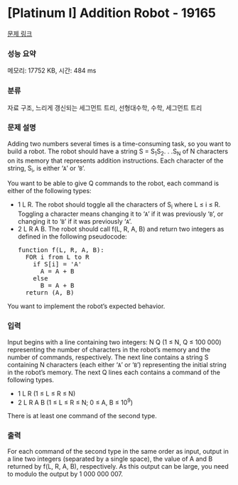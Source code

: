# [Platinum I] Addition Robot - 19165 

[문제 링크](https://www.acmicpc.net/problem/19165) 

### 성능 요약

메모리: 17752 KB, 시간: 484 ms

### 분류

자료 구조, 느리게 갱신되는 세그먼트 트리, 선형대수학, 수학, 세그먼트 트리

### 문제 설명

<p>Adding two numbers several times is a time-consuming task, so you want to build a robot. The robot should have a string S = S<sub>1</sub>S<sub>2</sub>. . .S<sub>N</sub> of N characters on its memory that represents addition instructions. Each character of the string, S<sub>i</sub>, is either ‘<code>A</code>’ or ‘<code>B</code>’.</p>

<p>You want to be able to give Q commands to the robot, each command is either of the following types:</p>

<ul>
	<li>1 L R. The robot should toggle all the characters of S<sub>i</sub> where L ≤ i ≤ R. Toggling a character means changing it to ‘<code>A</code>’ if it was previously ‘<code>B</code>’, or changing it to ‘<code>B</code>’ if it was previously ‘<code>A</code>’.</li>
	<li>2 L R A B. The robot should call f(L, R, A, B) and return two integers as defined in the following pseudocode:
	<pre>function f(L, R, A, B):
  FOR i from L to R
    if S[i] = 'A'
      A = A + B
    else
      B = A + B
  return (A, B)
</pre>
	</li>
</ul>

<p>You want to implement the robot’s expected behavior.</p>

### 입력 

 <p>Input begins with a line containing two integers: N Q (1 ≤ N, Q ≤ 100 000) representing the number of characters in the robot’s memory and the number of commands, respectively. The next line contains a string S containing N characters (each either ‘<code>A</code>’ or ‘<code>B</code>’) representing the initial string in the robot’s memory. The next Q lines each contains a command of the following types.</p>

<ul>
	<li>1 L R (1 ≤ L ≤ R ≤ N)</li>
	<li>2 L R A B (1 ≤ L ≤ R ≤ N; 0 ≤ A, B ≤ 10<sup>9</sup>)</li>
</ul>

<p>There is at least one command of the second type.</p>

### 출력 

 <p>For each command of the second type in the same order as input, output in a line two integers (separated by a single space), the value of A and B returned by f(L, R, A, B), respectively. As this output can be large, you need to modulo the output by 1 000 000 007.</p>

